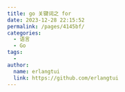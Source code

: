 ```yaml
---
title: go 关键词之 for
date: 2023-12-28 22:15:52
permalink: /pages/4145bf/
categories:
  - 语言
  - Go
tags:
  - 
author: 
  name: erlangtui
  link: https://github.com/erlangtui
---
```

